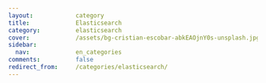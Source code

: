 ```yaml
---
layout:            category
title:             Elasticsearch
category:          elasticsearch
cover:             /assets/bg-cristian-escobar-abkEAOjnY0s-unsplash.jpg
sidebar:
  nav:             en_categories
comments:          false
redirect_from:     /categories/elasticsearch/
---
```

